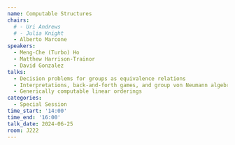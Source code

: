 ```yaml
---
name: Computable Structures
chairs:
  # - Uri Andrews
  # - Julia Knight
  - Alberto Marcone
speakers:
  - Meng-Che (Turbo) Ho
  - Matthew Harrison-Trainor
  - David Gonzalez
talks:
  - Decision problems for groups as equivalence relations
  - Interpretations, back-and-forth games, and group von Neumann algebras
  - Generically computable linear orderings
categories:
  - Special Session
time_start: '14:00'
time_end: '16:00'
talk_date: 2024-06-25
room: J222
---
```

